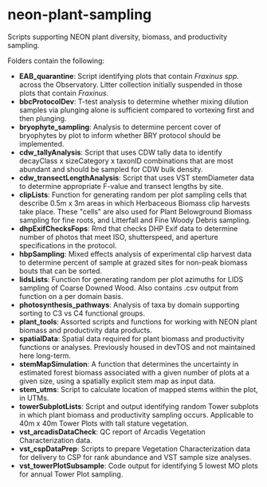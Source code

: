 # neon-plant-sampling
Scripts supporting NEON plant diversity, biomass, and productivity sampling.

Folders contain the following:

* **EAB_quarantine**: Script identifying plots that contain _Fraxinus spp._ across the Observatory. Litter collection initially suspended in those plots that contain _Fraxinus_.
* **bbcProtocolDev**: T-test analysis to determine whether mixing dilution samples via plunging alone is sufficient compared to vortexing first and then plunging.
* **bryophyte_sampling**: Analysis to determine percent cover of bryophytes by plot to inform whether BRY protocol should be implemented.
* **cdw_tallyAnalysis**: Script that uses CDW tally data to identify decayClass x sizeCategory x taxonID combinations that are most abundant and should be sampled for CDW bulk density.
* **cdw_transectLengthAnalysis**: Script that uses VST stemDiameter data to determine appropriate F-value and transect lengths by site.
* **clipLists**: Function for generating random per plot sampling cells that describe 0.5m x 3m areas in which Herbaceous Biomass clip harvests take place. These "cells" are also used for Plant Belowground Biomass sampling for fine roots, and Litterfall and Fine Woody Debris sampling.
* **dhpExifChecksFops**: Rmd that checks DHP Exif data to determine number of photos that meet ISO, shutterspeed, and aperture specifications in the protocol.
* **hbpSampling**: Mixed effects analysis of experimental clip harvest data to determine percent of sample at grazed sites for non-peak biomass bouts that can be sorted.
* **lidsLists**: Function for generating random per plot azimuths for LIDS sampling of Coarse Downed Wood. Also contains .csv output from function on a per domain basis.
* **photosynthesis_pathways**: Analysis of taxa by domain supporting sorting to C3 vs C4 functional groups.
* **plant_tools**: Assorted scripts and functions for working with NEON plant biomass and productivity data products.
* **spatialData**: Spatial data required for plant biomass and productivity functions or analyses. Previously housed in devTOS and not maintained here long-term.
* **stemMapSimulation**: A function that determines the uncertainty in estimated forest biomass associated with a given number of plots at a given size, using a spatially explicit stem map as input data.
* **stem_utms**: Script to calculate location of mapped stems within the plot, in UTMs.
* **towerSubplotLists**: Script and output identifying random Tower subplots in which plant biomass and productivity sampling occurs. Applicable to 40m x 40m Tower Plots with tall stature vegetation.
* **vst_arcadisDataCheck**: QC report of Arcadis Vegetation Characterization data.
* **vst_cspDataPrep**: Scripts to prepare Vegetation Characterization data for delivery to CSP for rank abundance and VST sample size analyses.
* **vst_towerPlotSubsample**: Code output for identifying 5 lowest MO plots for annual Tower Plot sampling.
